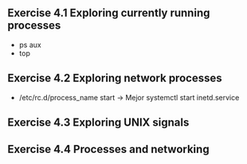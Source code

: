 ## Exercise 4.1 Exploring currently running processes
- ps aux 
- top



## Exercise 4.2 Exploring network processes

- /etc/rc.d/process_name start -> Mejor systemctl start inetd.service



## Exercise 4.3 Exploring UNIX signals


## Exercise 4.4 Processes and networking

